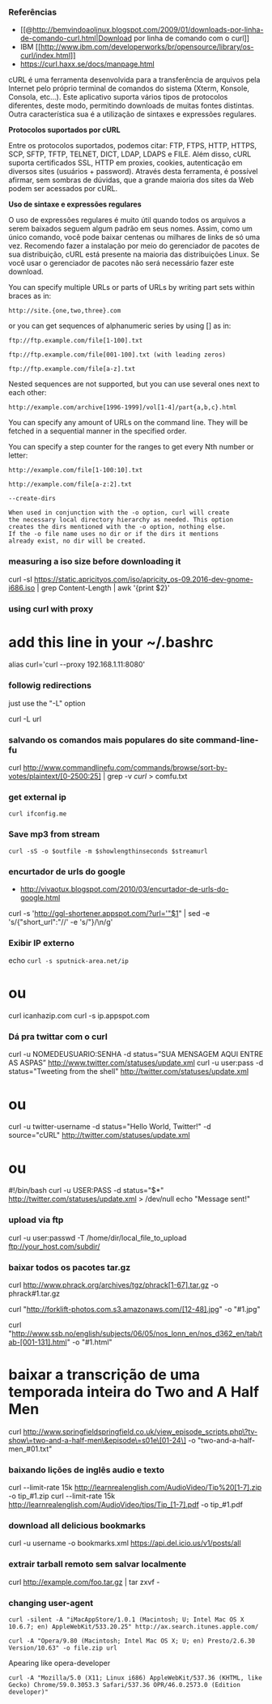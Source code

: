 ### Referências
* [[@http://bemvindoaolinux.blogspot.com/2009/01/downloads-por-linha-de-comando-curl.html|Download por linha de comando com o curl]]
* IBM [[http://www.ibm.com/developerworks/br/opensource/library/os-curl/index.html]]
* https://curl.haxx.se/docs/manpage.html

cURL é uma ferramenta desenvolvida para a transferência de arquivos pela
Internet pelo próprio terminal de comandos do sistema (Xterm, Konsole, Consola,
etc...). Este aplicativo suporta vários tipos de protocolos diferentes, deste
modo, permitindo downloads de muitas fontes distintas. Outra característica sua
é a utilização de sintaxes e expressões regulares.

**Protocolos suportados por cURL**

Entre os protocolos suportados, podemos citar: FTP, FTPS, HTTP, HTTPS, SCP,
SFTP, TFTP, TELNET, DICT, LDAP, LDAPS e FILE. Além disso, cURL suporta
certificados SSL, HTTP em proxies, cookies, autenticação em diversos sites
(usuários + password). Através desta ferramenta, é possível afirmar, sem
sombras de dúvidas, que a grande maioria dos sites da Web podem ser acessados
por cURL.

**Uso de sintaxe e expressões regulares**

O uso de expressões regulares é muito útil quando todos os arquivos a serem
baixados seguem algum padrão em seus nomes. Assim, como um único comando, você
pode baixar centenas ou milhares de links de só uma vez.  Recomendo fazer a
instalação por meio do gerenciador de pacotes de sua distribuição, cURL está
presente na maioria das distribuições Linux. Se você usar o gerenciador de
pacotes não será necessário fazer este download.

You can specify multiple URLs or parts of URLs by writing part
sets within braces as in:

    http://site.{one,two,three}.com

or you can get sequences of alphanumeric series by using [] as in:

    ftp://ftp.example.com/file[1-100].txt

    ftp://ftp.example.com/file[001-100].txt (with leading zeros)

    ftp://ftp.example.com/file[a-z].txt

Nested sequences are not supported, but you can use several ones next to each other:

    http://example.com/archive[1996-1999]/vol[1-4]/part{a,b,c}.html

You can specify any amount of URLs on the command line. They will
be fetched in a sequential manner in the specified order.

You can specify a step counter for the ranges to get every Nth number or letter:

    http://example.com/file[1-100:10].txt

    http://example.com/file[a-z:2].txt

    --create-dirs

    When used in conjunction with the -o option, curl will create
    the necessary local directory hierarchy as needed. This option
    creates the dirs mentioned with the -o option, nothing else.
    If the -o file name uses no dir or if the dirs it mentions
    already exist, no dir will be created.

### measuring a iso size before downloading it

curl -sI https://static.apricityos.com/iso/apricity_os-09.2016-dev-gnome-i686.iso | grep Content-Length | awk '{print $2}'

### using curl with proxy

# add this line in your ~/.bashrc
alias curl='curl --proxy 192.168.1.11:8080'

### followig redirections

   just use the "-L" option

   curl -L url

### salvando os comandos mais populares do site command-line-fu

curl http://www.commandlinefu.com/commands/browse/sort-by-votes/plaintext/[0-2500:25] | grep -v _curl_ > comfu.txt

### get external ip

    curl ifconfig.me

### Save mp3 from stream

    curl -sS -o $outfile -m $showlengthinseconds $streamurl

### encurtador de urls do google
* http://vivaotux.blogspot.com/2010/03/encurtador-de-urls-do-google.html

curl -s 'http://ggl-shortener.appspot.com/?url='"$1" | sed -e 's/{"short_url":"//' -e 's/"}/\n/g'

### Exibir IP externo

echo `curl -s sputnick-area.net/ip`

# ou
curl icanhazip.com
curl -s ip.appspot.com

### Dá pra twittar com o curl

curl -u NOMEDEUSUARIO:SENHA -d status=”SUA MENSAGEM AQUI ENTRE AS ASPAS” http://www.twitter.com/statuses/update.xml
curl -u user:pass -d status="Tweeting from the shell" http://twitter.com/statuses/update.xml

# ou
curl -u twitter-username -d status="Hello World, Twitter!" -d source="cURL" http://twitter.com/statuses/update.xml

# ou
#!/bin/bash
curl -u USER:PASS -d status="$*" http://twitter.com/statuses/update.xml > /dev/null
echo "Message sent!"

### upload via ftp

curl -u user:passwd -T /home/dir/local_file_to_upload ftp://your_host.com/subdir/

### baixar todos os pacotes tar.gz

curl http://www.phrack.org/archives/tgz/phrack[1-67].tar.gz -o phrack#1.tar.gz

curl "http://forklift-photos.com.s3.amazonaws.com/[12-48].jpg" -o "#1.jpg"

curl "http://www.ssb.no/english/subjects/06/05/nos_lonn_en/nos_d362_en/tab/tab-[001-131].html" -o "#1.html"

# baixar a transcrição de uma temporada inteira do Two and A Half Men
curl http://www.springfieldspringfield.co.uk/view_episode_scripts.php\?tv-show\=two-and-a-half-men\&episode\=s01e\[01-24\] -o "two-and-a-half-men_#01.txt"

### baixando lições de inglês audio e texto

curl --limit-rate 15k http://learnrealenglish.com/AudioVideo/Tip%20[1-7].zip -o tip_#1.zip
curl --limit-rate 15k http://learnrealenglish.com/AudioVideo/tips/Tip_[1-7].pdf -o tip_#1.pdf

### download all delicious bookmarks

curl -u username -o bookmarks.xml https://api.del.icio.us/v1/posts/all

### extrair tarball remoto sem salvar localmente

curl http://example.com/foo.tar.gz | tar zxvf -

### changing user-agent

    curl -silent -A "iMacAppStore/1.0.1 (Macintosh; U; Intel Mac OS X 10.6.7; en) AppleWebKit/533.20.25" http://ax.search.itunes.apple.com/

    curl -A "Opera/9.80 (Macintosh; Intel Mac OS X; U; en) Presto/2.6.30 Version/10.63" -o file.zip url

Apearing like opera-developer

    curl -A "Mozilla/5.0 (X11; Linux i686) AppleWebKit/537.36 (KHTML, like Gecko) Chrome/59.0.3053.3 Safari/537.36 OPR/46.0.2573.0 (Edition developer)"
